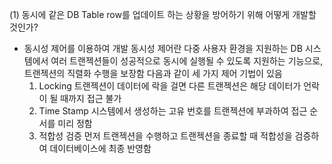 (1) 동시에 같은 DB Table row를 업데이트 하는 상황을 방어하기 위해 어떻게 개발할 것인가?

- 동시성 제어를 이용하여 개발
  동시성 제어란 다중 사용자 환경을 지원하는 DB 시스템에서 여러 트랜젝션들이 성공적으로 동시에 실행될 수 있도록 지원하는 기능으로, 트랜젝션의 직렬화 수행을 보장함
  다음과 같이 세 가지 제어 기법이 있음
    1. Locking
      트랜젝션이 데이터에 락을 걸면 다른 트랜젝션은 해당 데이터가 언락이 될 때까지 접근 불가
    2. Time Stamp
      시스템에서 생성하는 고유 번호를 트랜젝션에 부과하여 접근 순서를 미리 정함
    3. 적합성 검증
      먼저 트랜젝션을 수행하고 트랜젝션을 종료할 때 적합성을 검증하여 데이터베이스에 최종 반영함

 
